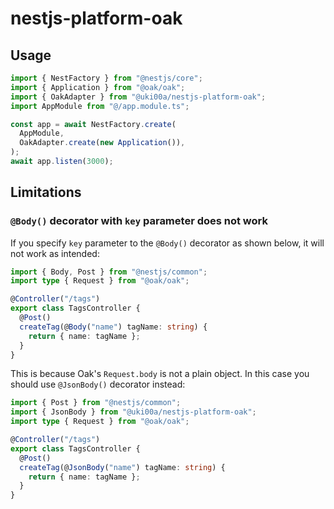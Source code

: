 # nestjs-platform-oak

## Usage

```typescript
import { NestFactory } from "@nestjs/core";
import { Application } from "@oak/oak";
import { OakAdapter } from "@uki00a/nestjs-platform-oak";
import AppModule from "@/app.module.ts";

const app = await NestFactory.create(
  AppModule,
  OakAdapter.create(new Application()),
);
await app.listen(3000);
```

## Limitations

### `@Body()` decorator with `key` parameter does not work

If you specify `key` parameter to the `@Body()` decorator as shown below, it
will not work as intended:

```typescript
import { Body, Post } from "@nestjs/common";
import type { Request } from "@oak/oak";

@Controller("/tags")
export class TagsController {
  @Post()
  createTag(@Body("name") tagName: string) {
    return { name: tagName };
  }
}
```

This is because Oak's `Request.body` is not a plain object. In this case you
should use `@JsonBody()` decorator instead:

```typescript
import { Post } from "@nestjs/common";
import { JsonBody } from "@uki00a/nestjs-platform-oak";
import type { Request } from "@oak/oak";

@Controller("/tags")
export class TagsController {
  @Post()
  createTag(@JsonBody("name") tagName: string) {
    return { name: tagName };
  }
}
```
